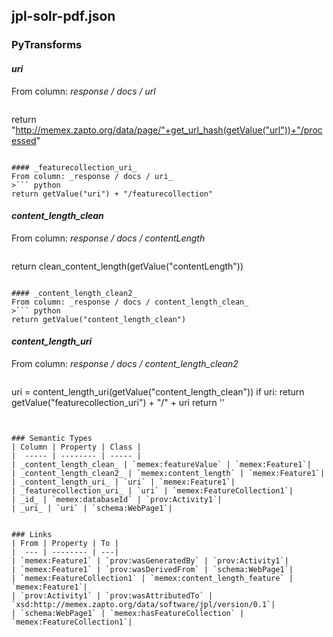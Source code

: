 ## jpl-solr-pdf.json

### PyTransforms
#### _uri_
From column: _response / docs / url_
>``` python
return "http://memex.zapto.org/data/page/"+get_url_hash(getValue("url"))+"/processed"
```

#### _featurecollection_uri_
From column: _response / docs / uri_
>``` python
return getValue("uri") + "/featurecollection"
```

#### _content_length_clean_
From column: _response / docs / contentLength_
>``` python
return clean_content_length(getValue("contentLength"))
```

#### _content_length_clean2_
From column: _response / docs / content_length_clean_
>``` python
return getValue("content_length_clean")
```

#### _content_length_uri_
From column: _response / docs / content_length_clean2_
>``` python
uri = content_length_uri(getValue("content_length_clean"))
if uri:
  return getValue("featurecollection_uri") + "/" + uri
return ''
```


### Semantic Types
| Column | Property | Class |
|  ----- | -------- | ----- |
| _content_length_clean_ | `memex:featureValue` | `memex:Feature1`|
| _content_length_clean2_ | `memex:content_length` | `memex:Feature1`|
| _content_length_uri_ | `uri` | `memex:Feature1`|
| _featurecollection_uri_ | `uri` | `memex:FeatureCollection1`|
| _id_ | `memex:databaseId` | `prov:Activity1`|
| _uri_ | `uri` | `schema:WebPage1`|


### Links
| From | Property | To |
|  --- | -------- | ---|
| `memex:Feature1` | `prov:wasGeneratedBy` | `prov:Activity1`|
| `memex:Feature1` | `prov:wasDerivedFrom` | `schema:WebPage1`|
| `memex:FeatureCollection1` | `memex:content_length_feature` | `memex:Feature1`|
| `prov:Activity1` | `prov:wasAttributedTo` | `xsd:http://memex.zapto.org/data/software/jpl/version/0.1`|
| `schema:WebPage1` | `memex:hasFeatureCollection` | `memex:FeatureCollection1`|
